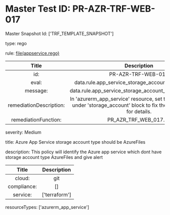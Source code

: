 



# Master Test ID: PR-AZR-TRF-WEB-017


Master Snapshot Id: ['TRF_TEMPLATE_SNAPSHOT']

type: rego

rule: [file(appservice.rego)]  
  
  
  
  

|Title|Description|
| :---: | :---: |
|id: |PR-AZR-TRF-WEB-017|
|eval: |data.rule.app_service_storage_account_type_azurefile|
|message: |data.rule.app_service_storage_account_type_azurefile_err|
|remediationDescription: |In 'azurerm_app_service' resource, set type = 'AzureFiles' under 'storage_account' block to fix the issue. Visit <a href='https://registry.terraform.io/providers/hashicorp/azurerm/latest/docs/resources/app_service#storage_account' target='_blank'>here</a> for details.|
|remediationFunction: |PR_AZR_TRF_WEB_017.py|


severity: Medium

title: Azure App Service storage account type should be AzureFiles

description: This policy will identify the Azure app service which dont have storage account type AzureFiles and give alert  
  
  

|Title|Description|
| :---: | :---: |
|cloud: |git|
|compliance: |[]|
|service: |['terraform']|


resourceTypes: ['azurerm_app_service']


[file(appservice.rego)]: https://github.com/prancer-io/prancer-compliance-test/tree/master/azure/terraform/appservice.rego
